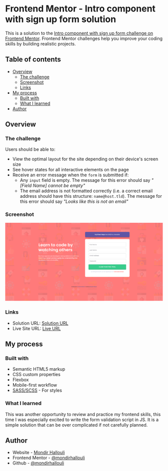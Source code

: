 # Frontend Mentor - Intro component with sign up form solution

This is a solution to the [Intro component with sign up form challenge on Frontend Mentor](https://www.frontendmentor.io/challenges/intro-component-with-signup-form-5cf91bd49edda32581d28fd1). Frontend Mentor challenges help you improve your coding skills by building realistic projects. 

## Table of contents

- [Overview](#overview)
  - [The challenge](#the-challenge)
  - [Screenshot](#screenshot)
  - [Links](#links)
- [My process](#my-process)
  - [Built with](#built-with)
  - [What I learned](#what-i-learned)
- [Author](#author)

## Overview

### The challenge

Users should be able to:

- View the optimal layout for the site depending on their device's screen size
- See hover states for all interactive elements on the page
- Receive an error message when the `form` is submitted if:
  - Any `input` field is empty. The message for this error should say *"[Field Name] cannot be empty"*
  - The email address is not formatted correctly (i.e. a correct email address should have this structure: `name@host.tld`). The message for this error should say *"Looks like this is not an email"*

### Screenshot

![](./screenshot.png)

### Links

- Solution URL: [Solution URL](https://github.com/mondirhallouli/intro-sign-up-form-fem)
- Live Site URL: [Live URL](https://your-live-site-url.com)

## My process

### Built with

- Semantic HTML5 markup
- CSS custom properties
- Flexbox
- Mobile-first workflow
- [SASS/SCSS](https://sass-lang.com/) - For styles


### What I learned

This was another opportunity to review and practice my frontend skills, this time I was especially excited to write the form validation script in JS. It is a simple solution that can be over complicated if not carefully planned.

## Author

- Website - [Mondir Hallouli](https://www.mh-portfolio.pages.dev)
- Frontend Mentor - [@mondirhallouli](https://www.frontendmentor.io/profile/mondirhallouli)
- Github - [@mondirhallouli](https://www.github.com/mondirhallouli)
